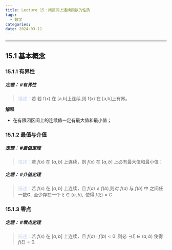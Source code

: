 ```yaml
---
title: Lecture 15：闭区间上连续函数的性质
tags:
  - 数学
categories: 
date: 2024-03-11
---
```

---
## 15.1 基本概念
### 15.1.1 有界性
##### **定理**： #有界性
> <font color="#8db3e2"><font color="#c6d9f0">描述：</font></font>若 $\text{若 f(x) 在 [a,b]上连续,则 f(x) 在 [a,b]上有界。}$

**解释**
+ 在有限闭区间上的连续值一定有最大值和最小值；

### 15.1.2 最值与介值
##### **定理**： #最值定理
> <font color="#8db3e2"><font color="#c6d9f0">描述：</font></font>若 $f(x)$ 在 $[a,b]$ 上连续，则 $f(x)$ 在 $[a,b]$ 上必有最大值和最小值；

##### **定理**： #介值定理
> <font color="#8db3e2"><font color="#c6d9f0">描述：</font></font>若 $f(x)$ 在 $[a,b]$ 上连续，且 $f(a)\neq f(b)$,则对 $f(a)$ 与 $f(b)$ 中 $\text{之间任一数}\mathbf{C},\text{ 至少存在一个 }\xi\in(a,b),\text{ 使得 }f(\xi){=}C.$

### 15.1.3 零点
##### **定理**： #零点定理
> <font color="#8db3e2"><font color="#c6d9f0">描述：</font></font>若 $f(x)$ 在 $[a,b]$ 上连续，且 $f(a)\cdot f(b)<0$ ,则必 $\exists\xi\in(a,b)$ 使得 $f(\xi)=0.$

